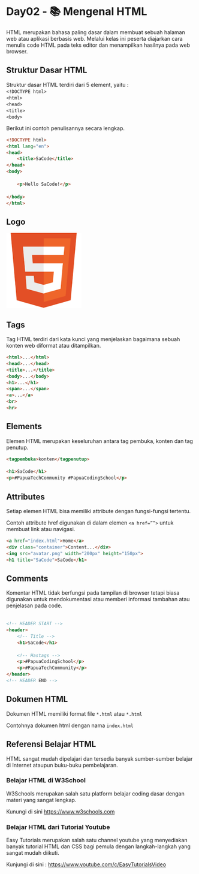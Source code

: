 # Day02 - 📚 Mengenal HTML

HTML merupakan bahasa paling dasar dalam membuat sebuah halaman web atau aplikasi berbasis web. Melalui kelas ini peserta diajarkan cara menulis code HTML pada teks editor dan menampilkan hasilnya pada web browser.

## Struktur Dasar HTML

Struktur dasar HTML terdiri dari 5 element, yaitu : <br>
```<!DOCTYPE html>``` <br>
```<html>``` <br>
```<head>``` <br>
```<title>``` <br>
```<body>``` <br>

Berikut ini contoh penulisannya secara lengkap.

```html
<!DOCTYPE html>
<html lang="en">
<head>
    <title>SaCode</title>
</head>
<body>

    <p>Hello SaCode!</p>
    
</body>
</html>
```
## Logo

<img src="./img/html-logo.png" width="200px">

## Tags

Tag HTML terdiri dari kata kunci yang menjelaskan bagaimana sebuah konten web diformat atau ditampilkan.

```html
<html>...</html>
<head>...</head>
<title>...</title>
<body>...</body>
<h1>...</h1>
<span>...</span>
<a>...</a>
<br>
<hr>
```

## Elements

Elemen HTML merupakan keseluruhan antara tag pembuka, konten dan tag penutup.

```html
<tagpembuka>konten</tagpenutup>

<h1>SaCode</h1>
<p>#PapuaTechCommunity #PapuaCodingSchool</p>
```

## Attributes

Setiap elemen HTML bisa memiliki attribute dengan fungsi-fungsi tertentu.

Contoh attribute href digunakan di dalam elemen ```<a href=””>``` untuk membuat link atau navigasi.

```html
<a href="index.html">Home</a>
<div class="container">Content...</div>
<img src="avatar.png" width="200px" height="150px">
<h1 title="SaCode">SaCode</h1>
```

## Comments

Komentar HTML tidak berfungsi pada tampilan di browser tetapi biasa digunakan untuk mendokumentasi atau memberi informasi tambahan atau penjelasan pada code.

```html

<!-- HEADER START -->
<header>
    <!-- Title -->
    <h1>SaCode</h1>
    
    <!-- Hastags -->
    <p>#PapuaCodingSchool</p>
    <p>#PapuaTechCommunity</p>  
</header>
<!-- HEADER END -->

```

## Dokumen HTML

Dokumen HTML memiliki format file ```*.html``` atau ```*.html```

Contohnya dokumen html dengan nama ```index.html```

## Referensi Belajar HTML

HTML sangat mudah dipelajari dan tersedia banyak sumber-sumber belajar di Internet ataupun buku-buku pembelajaran.

### Belajar HTML di W3School

W3Schools merupakan salah satu platform belajar coding dasar dengan materi yang sangat lengkap. 

Kunungi di sini https://www.w3schools.com 

### Belajar HTML dari Tutorial Youtube

Easy Tutorials merupakan salah satu channel youtube yang menyediakan banyak tutorial HTML dan CSS bagi pemula dengan langkah-langkah yang sangat mudah diikuti.

Kunjungi di sini : 
https://www.youtube.com/c/EasyTutorialsVideo 
